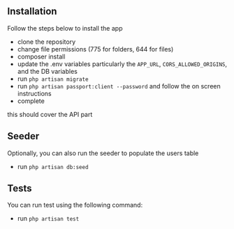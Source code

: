 ## Installation

Follow the steps below to install the app

- clone the repository
- change file permissions (775 for folders, 644 for files)
- composer install
- update the .env variables particularly the `APP_URL`, `CORS_ALLOWED_ORIGINS`, and the DB variables
- run `php artisan migrate`
- run `php artisan passport:client --password` and follow the on screen instructions
- complete

this should cover the API part

## Seeder

Optionally, you can also run the seeder to populate the users table

- run `php artisan db:seed`

## Tests

You can run test using the following command:

- run `php artisan test`